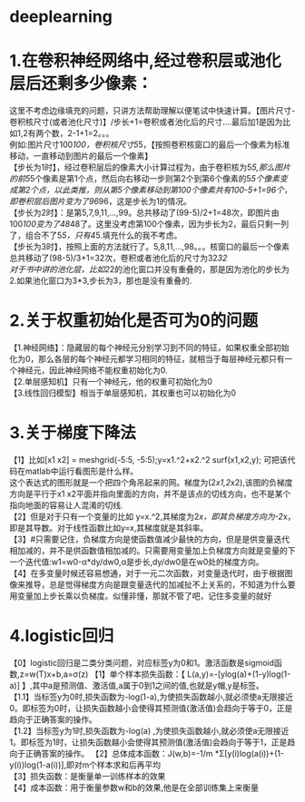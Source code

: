 # deeplearning
# 1.在卷积神经网络中,经过卷积层或池化层后还剩多少像素：      
这里不考虑边缘填充的问题，只讲方法帮助理解以便笔试中快速计算。【图片尺寸-卷积核尺寸(或者池化尺寸)】/步长+1=卷积或者池化后的尺寸....最后加1是因为比如1,2有两个数，2-1+1=2。。。      
例如:图片尺寸100*100，卷积核尺寸5*5，【按照卷积核窗口的最后一个像素为标准移动，一直移动到图片的最后一个像素】      
   【步长为1时】，经过卷积层后的像素大小计算过程为，由于卷积核为5*5,那么图片的前5*5个像素是第1个点，然后向右移动一步则第2个到第6个像素的5*5个像素变成第2个点，以此类推，则从第5个像素移动到第100个像素共有100-5+1=96个，即卷积层后图片变为了96*96，这是步长为1的情况。        
   【步长为2时】：是第5,7,9,11,...,99。总共移动了(99-5)/2+1=48次，即图片由100*100变为了48*48了。这里没考虑第100个像素，因为步长为2，最后只剩一列了，组合不了5*5，只有4*5.填充什么的我不考虑。     
   【步长为3时】，按照上面的方法就行了。5,8,11,...,98。。。核窗口的最后一个像素总共移动了(98-5)/3+1=32次，卷积或者池化后的尺寸为32*32     
对于书中讲的池化层，比如2*2的池化窗口并没有重叠的，那是因为池化的步长为2.如果池化窗口为3*3,步长为3，那也是没有重叠的.

# 2.关于权重初始化是否可为0的问题      
【1.神经网络】：隐藏层的每个神经元分别学习到不同的特征，如果权重全部初始化为0，那么各层的每个神经元都学习相同的特征，就相当于每层神经元都只有一个神经元，因此神经网络不能权重初始化为0.    
【2.单层感知机】只有一个神经元，他的权重可初始化为0      
【3.线性回归模型】相当于单层感知机，其权重也可以初始化为0


# 3.关于梯度下降法        
【1】比如[x1 x2] = meshgrid(-5:5, -5:5);y=x1.^2+x2.^2  surf(x1,x2,y); 可把该代码在matlab中运行看图形是什么样。       
这个表达式的图形就是一个把四个角吊起来的网。梯度为(2*x1,2*x2),该图的负梯度方向是平行于x1 x2平面并指向里面的方向，并不是该点的切线方向，也不是某个指向地面的容易让人混淆的切线.       
【2】但是对于只有一个变量的比如 y=x.^2,其梯度为2*x，即其负梯度方向为-2*x，即是其导数。对于线性函数比如y=x,其梯度就是其斜率。      
【3】#只需要记住，负梯度方向是使函数值减少最快的方向，但是是供变量迭代相加减的，并不是供函数值相加减的。只需要用变量加上负梯度方向就是变量的下一个迭代值:w1=w0-α*dy/dw0,α是步长,dy/dw0是在w0处的梯度方向。     
【4】在多变量时候还容易想通，对于一元二次函数，对变量迭代时，由于根据图像来推导，总是觉得梯度方向是跟变量迭代的加减扯不上关系的，不知道为什么要用变量加上步长乘以负梯度。似懂非懂，那就不管了吧，记住多变量的就好

# 4.logistic回归
【0】logistic回归是二类分类问题，对应标签y为0和1。激活函数是sigmoid函数,z=w(T)x+b,a=σ(z)
【1】单个样本损失函数：【 L(a,y)=-[ylog(a)+(1-y)log(1-a)] 】,其中a是预测值、激活值,a属于0到1之间的值,也就是y帽,y是标签。      
【1.1】当标签y为0时,损失函数为-log(1-a),为使损失函数越小,就必须使a无限接近0。即标签为0时，让损失函数越小会使得其预测值(激活值)会趋向于等于0，正是趋向于正确答案的操作。           
【1.2】当标签y为1时,损失函数为-log(a)  ,为使损失函数越小,就必须使a无限接近1。即标签为1时，让损失函数越小会使得其预测值(激活值)会趋向于等于1，正是趋向于正确答案的操作。
【2】总体成本函数：J(w,b)=-1/m *Σ[y(i)log(a(i))+(1-y(i))log(1-a(i))],即对m个样本求和后再平均     
【3】损失函数：是衡量单一训练样本的效果      
【4】成本函数：用于衡量参数w和b的效果,他是在全部训练集上来衡量
